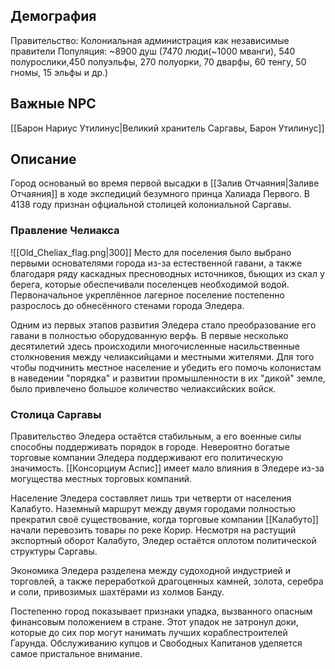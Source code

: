 ## Демография

Правительство: Колониальная администрация как независимые правители
Популяция: ~8900 душ (7470 люди(~1000 мванги), 540 полурослики,450 полуэльфы, 270 полуорки, 70 дварфы, 60 тенгу, 50 гномы, 15 эльфы и др.)

## Важные NPC
[[Барон Нариус Утилинус|Великий хранитель Саргавы, Барон Утилинус]]
## Описание

Город основаный во время первой высадки в [[Залив Отчаяния|Заливе Отчаяния]] в ходе экспедиций безумного принца Халиада Первого. В 4138 году признан офциальной столицей колониальной Саргавы.

### Правление Челиакса
![[Old_Cheliax_flag.png|300]]
Место для поселения было выбрано первыми основателями города из-за естественной гавани, а также благодаря ряду каскадных пресноводных источников, бьющих из скал у берега, которые обеспечивали поселенцев необходимой водой. Первоначальное укреплённое лагерное поселение постепенно разрослось до обнесённого стенами города Эледера.

Одним из первых этапов развития Эледера стало преобразование его гавани в полностью оборудованную верфь. В первые несколько десятилетий здесь происходили многочисленные насильственные столкновения между челиаксийцами и местными жителями. Для того чтобы подчинить местное население и убедить его помочь колонистам в наведении "порядка" и развитии промышленности в их "дикой" земле, было привлечено большое количество челиаксийских войск.

### Столица Саргавы

Правительство Эледера остаётся стабильным, а его военные силы способны поддерживать порядок в городе. Невероятно богатые торговые компании Эледера поддерживают его политическую значимость. [[Консорциум Аспис]] имеет мало влияния в Эледере из-за могущества местных торговых компаний.

Население Эледера составляет лишь три четверти от населения Калабуто. Наземный маршрут между двумя городами полностью прекратил своё существование, когда торговые компании [[Калабуто]] начали перевозить товары по реке Корир. Несмотря на растущий экспортный оборот Калабуто, Эледер остаётся оплотом политической структуры Саргавы.

Экономика Эледера разделена между судоходной индустрией и торговлей, а также переработкой драгоценных камней, золота, серебра и соли, привозимых шахтёрами из холмов Банду.

Постепенно город показывает признаки упадка, вызванного опасным финансовым положением в стране. Этот упадок не затронул доки, которые до сих пор могут нанимать лучших кораблестроителей Гарунда.  Обслуживанию купцов и Свободных Капитанов уделяется самое пристальное внимание.